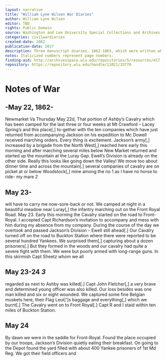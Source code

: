 ```yaml
---
layout: narrative
title: "William Lyne Wilson War Diaries"
author: William Lyne Wilson
editor: TBD
rights: Public Domain
source: Washington and Lee University Special Collections and Archives
categories: civilwardiaries
created-date: 1862
publication-date: 2017
description: Three manuscript diaries, 1862-1863, which were written while Wilson was serving in the 12th Virginia Cavalry.
notes: Italicized numbers represent page numbers.
finding-aid: http://archivesspace.wlu.edu/repositories/5/resources/417
repository: https://repository.wlu.edu/handle/11021/33778
---
```


# Notes of War

## -May 22, 1862-

Newmarket Va Thursday May 22d, That portion of Ashby’s Cavalry which has been camped for the last three or four weeks at Mt Crawford – Lacey Spring’s and this place[,] to-gether with the ten companies which have just returned from accompanying Jackson on his expedition to Mc Dowell received marching orders. Every thing is excitement. Jackson’s army[,] increased by a brigade from the North West[,] reached here early this morning and after marching several miles below New Market returned and started up the mountain at the Luray Gap. Ewell’s Division is already on the other side. Really this looks like going down the Valley! We move too about dinner time and across the mountain[.] several companies of cavalry are on picket at or below Woodstock[,] mine among the no 1 as I have no horse to ride- my mare *2*

## May 23-

will have to carry me now-sore-back or not. We camped at night in a beautiful meadow near Luray[,] the infantry marching out on the Front Royal Road.
May 23. Early this morning the Cavalry started on the road to Front-Royal. I accepted Capt Richardson’s invitation to accompany and mess with him during my absence from my company. During the course of the day we overtook and passed Jackson’s Division – Ewell still ahead[.] Our Cavalry turned off on the road to Buckton Station where there were reported to be several hundred Yankees. We surprised them[,] capturing about a dozen prisoners[.] But they formed in the woods and our cavalry had quite a severe fight with them. We were but poorly armed with long-range guns. In this skirmish Capt Sheetz whom we all

## May 23-24 *3*
regarded as next to Ashby was killed[.] Capt John Fletcher[,] a very brave and determined young officer was also killed. Our loss besides was one man killed and six or eight wounded. We captured some fine Belgian muskets here, their Flag Leut[’]s baggage and everything[,] which we burnt[.] The Cavalry went on to Front Royal[.] Capt R and I staid within ten miles of Buckton Station.
## May 24 
By dawn we were in the saddle for Front-Royal. Found the place occupied by our troops, Jackson’s Division quietly eating their breakfast. On going to the Depot found the yard filled with about 400 Yankee prisoners of 1st Md Reg. We got their field officers and